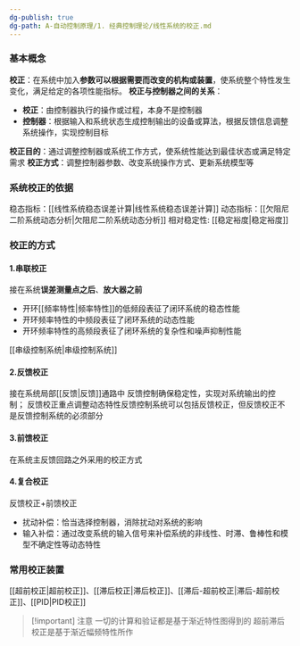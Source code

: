 ```yaml
---
dg-publish: true
dg-path: A-自动控制原理/1. 经典控制理论/线性系统的校正.md
---
```

### 基本概念
**校正**：在系统中加入**参数可以根据需要而改变的机构或装置**，使系统整个特性发生变化，满足给定的各项性能指标。
**校正与控制器之间的关系**：
- **校正**：由控制器执行的操作或过程，本身不是控制器 
- **控制器**：根据输入和系统状态生成控制输出的设备或算法，根据反馈信息调整系统操作，实现控制目标

**校正目的**：通过调整控制器或系统工作方式，使系统性能达到最佳状态或满足特定需求 
**校正方式**：调整控制器参数、改变系统操作方式、更新系统模型等
### 系统校正的依据
稳态指标：[[线性系统稳态误差计算\|线性系统稳态误差计算]]
动态指标：[[欠阻尼二阶系统动态分析\|欠阻尼二阶系统动态分析]]
相对稳定性: [[稳定裕度\|稳定裕度]]
### 校正的方式
#### 1.串联校正
接在系统**误差测量点之后**、**放大器之前**
- 开环[[频率特性\|频率特性]]的低频段表征了闭环系统的稳态性能
 - 开环频率特性的中频段表征了闭环系统的动态性能
- 开环频率特性的高频段表征了闭环系统的复杂性和噪声抑制性能

[[串级控制系统\|串级控制系统]]
#### 2.反馈校正
接在系统局部[[反馈\|反馈]]通路中
反馈控制确保稳定性，实现对系统输出的控制；
反馈校正重点调整动态特性反馈控制系统可以包括反馈校正，但反馈校正不是反馈控制系统的必须部分
#### 3.前馈校正
在系统主反馈回路之外采用的校正方式
#### 4.复合校正
反馈校正+前馈校正
- 扰动补偿：恰当选择控制器，消除扰动对系统的影响
- 输入补偿：通过改变系统的输入信号来补偿系统的非线性、时滞、鲁棒性和模型不确定性等动态特性

### 常用校正装置
[[超前校正\|超前校正]]、[[滞后校正\|滞后校正]]、[[滞后-超前校正\|滞后-超前校正]]、[[PID\|PID校正]]

>[!important] 注意
>一切的计算和验证都是基于渐近特性图得到的
> 超前滞后校正是基于渐近幅频特性所作

